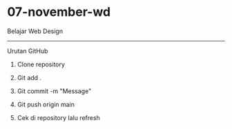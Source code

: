 # 07-november-wd

Belajar Web Design

---

Urutan GitHub

1. Clone repository

2. Git add .

3. Git commit -m "Message"

4. Git push origin main

5. Cek di repository lalu refresh
